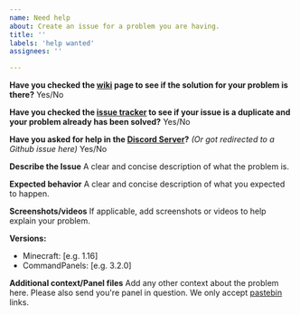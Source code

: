 ```yaml
---
name: Need help
about: Create an issue for a problem you are having.
title: ''
labels: 'help wanted'
assignees: ''

---
```

**Have you checked the [wiki](https://rockyhawk99.gitbook.io/rockyhawk-wiki/commandpanels/wiki) page to see if the solution for your problem is there?**
Yes/No

**Have you checked the [issue tracker](https://github.com/rockyhawk64/CommandPanels/issues?q=is%3Aissue) to see if your issue is a duplicate and your problem already has been solved?**
Yes/No

**Have you asked for help in the [Discord Server](https://discord.com/invite/eUWBWh7)?** *(Or got redirected to a Github issue here)*
Yes/No

**Describe the Issue**
A clear and concise description of what the problem is.

**Expected behavior**
A clear and concise description of what you expected to happen.

**Screenshots/videos**
If applicable, add screenshots or videos to help explain your problem.

**Versions:**
 - Minecraft: [e.g. 1.16]
 - CommandPanels: [e.g. 3.2.0]

**Additional context/Panel files**
Add any other context about the problem here. Please also send you're panel in question. We only accept [pastebin](https://pastebin.com/) links.
